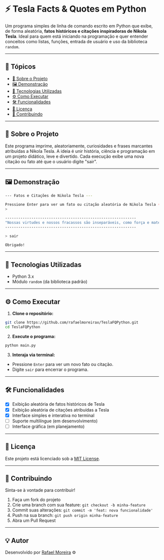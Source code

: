 # ⚡ Tesla Facts & Quotes em Python

Um programa simples de linha de comando escrito em Python que exibe, de forma aleatória, **fatos históricos e citações inspiradoras de Nikola Tesla**. Ideal para quem está iniciando na programação e quer entender conceitos como listas, funções, entrada de usuário e uso da biblioteca `random`.

---

## 📌 Tópicos

- [🧠 Sobre o Projeto](#-sobre-o-projeto)
- [🖼️ Demonstração](#-demonstração)
- [🚀 Tecnologias Utilizadas](#-tecnologias-utilizadas)
- [⚙️ Como Executar](#️-como-executar)
- [🛠️ Funcionalidades](#️-funcionalidades)
- [📄 Licença](#-licença)
- [🤝 Contribuindo](#-contribuindo)

---

## 🧠 Sobre o Projeto

Este programa imprime, aleatoriamente, curiosidades e frases marcantes atribuídas a Nikola Tesla. A ideia é unir história, ciência e programação em um projeto didático, leve e divertido. Cada execução exibe uma nova citação ou fato até que o usuário digite "sair".

---

## 🖼️ Demonstração

```bash
--- Fatos e Citações de Nikola Tesla ---

Pressione Enter para ver um fato ou citação aleatória de Nikola Tesla (ou digite 'sair' para terminar):
> 

------------------------------------------------------------
"Nossas virtudes e nossos fracassos são inseparáveis, como força e matéria. Quando eles se separam, o homem não é mais." - Nikola Tesla
------------------------------------------------------------

> sair

Obrigado!
```

---

## 🚀 Tecnologias Utilizadas

- Python 3.x
- Módulo `random` (da biblioteca padrão)

---

## ⚙️ Como Executar

1. **Clone o repositório:**

```bash
git clone https://github.com/rafaelmoreirax/TeslaFQPython.git
cd TeslaFQPython
```

2. **Execute o programa:**

```bash
python main.py
```

3. **Interaja via terminal:**

- Pressione `Enter` para ver um novo fato ou citação.
- Digite `sair` para encerrar o programa.

---

## 🛠️ Funcionalidades

- [x] Exibição aleatória de fatos históricos de Tesla
- [x] Exibição aleatória de citações atribuídas a Tesla
- [x] Interface simples e interativa no terminal
- [ ] Suporte multilíngue (em desenvolvimento)
- [ ] Interface gráfica (em planejamento)

---

## 📄 Licença

Este projeto está licenciado sob a [MIT License](LICENSE).

---

## 🤝 Contribuindo

Sinta-se à vontade para contribuir!

1. Faça um fork do projeto
2. Crie uma branch com sua feature: `git checkout -b minha-feature`
3. Commit suas alterações: `git commit -m 'feat: nova funcionalidade'`
4. Push na sua branch: `git push origin minha-feature`
5. Abra um Pull Request

---

## 💡 Autor

Desenvolvido por [Rafael Moreira](https://github.com/lucaspereira3) ⚙️
